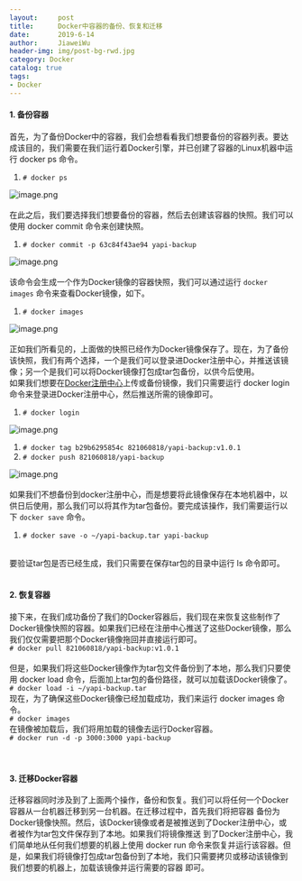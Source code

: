 ```yaml
---
layout:     post                  
title:      Docker中容器的备份、恢复和迁移      
date:       2019-6-14             
author:     JiaweiWu                   
header-img: img/post-bg-rwd.jpg  
category: Docker   
catalog: true  
tags:                             
- Docker
---
```


<a name="toc_1"></a>
#### 1. 备份容器
首先，为了备份Docker中的容器，我们会想看看我们想要备份的容器列表。要达成该目的，我们需要在我们运行着Docker引擎，并已创建了容器的Linux机器中运行 docker ps 命令。

1. `# docker ps`

![image.png](https://cdn.nlark.com/yuque/0/2019/png/250511/1560317844396-aab03bc0-0f8c-4764-b374-7e1e0ac9f7fc.png#align=left&display=inline&height=122&name=image.png&originHeight=244&originWidth=1440&size=346724&status=done&width=720)<br />
<br />在此之后，我们要选择我们想要备份的容器，然后去创建该容器的快照。我们可以使用 docker commit 命令来创建快照。

1. `# docker commit -p 63c84f43ae94 yapi-backup`

![image.png](https://cdn.nlark.com/yuque/0/2019/png/250511/1560317932496-e350916d-7379-4602-80d6-c36612229606.png#align=left&display=inline&height=63&name=image.png&originHeight=126&originWidth=1070&size=157264&status=done&width=535)<br />
<br />该命令会生成一个作为Docker镜像的容器快照，我们可以通过运行 `docker images` 命令来查看Docker镜像，如下。

1. `# docker images`

![image.png](https://cdn.nlark.com/yuque/0/2019/png/250511/1560317994857-a7637cec-3b9f-4ac9-b6c3-6ebdbbd3b71d.png#align=left&display=inline&height=112&name=image.png&originHeight=224&originWidth=1638&size=291686&status=done&width=819)<br />
<br />正如我们所看见的，上面做的快照已经作为Docker镜像保存了。现在，为了备份该快照，我们有两个选择，一个是我们可以登录进Docker注册中心，并推送该镜像；另一个是我们可以将Docker镜像打包成tar包备份，以供今后使用。<br />如果我们想要在[Docker注册中心](https://registry.hub.docker.com/)上传或备份镜像，我们只需要运行 docker login 命令来登录进Docker注册中心，然后推送所需的镜像即可。

1. `# docker login`

![image.png](https://cdn.nlark.com/yuque/0/2019/png/250511/1560318089335-30470691-9fd9-42fc-8129-2cc49d7d99f7.png#align=left&display=inline&height=84&name=image.png&originHeight=168&originWidth=1006&size=37494&status=done&width=503)<br />

1. `# docker tag b29b6295854c 821060818/yapi-backup:v1.0.1`
1. `# docker push 821060818/yapi-backup`

![image.png](https://cdn.nlark.com/yuque/0/2019/png/250511/1560318213849-dc7bdfa5-4fe4-472d-9f99-0e325e4de636.png#align=left&display=inline&height=203&name=image.png&originHeight=406&originWidth=1416&size=384778&status=done&width=708)<br />
<br />如果我们不想备份到docker注册中心，而是想要将此镜像保存在本地机器中，以供日后使用，那么我们可以将其作为tar包备份。要完成该操作，我们需要运行以下 `docker save` 命令。

1. `# docker save -o ~/yapi-backup.tar yapi-backup`


<br />要验证tar包是否已经生成，我们只需要在保存tar包的目录中运行 ls 命令即可。<br /> 
<a name="toc_2"></a>
#### 2. 恢复容器
接下来，在我们成功备份了我们的Docker容器后，我们现在来恢复这些制作了Docker镜像快照的容器。如果我们已经在注册中心推送了这些Docker镜像，那么我们仅仅需要把那个Docker镜像拖回并直接运行即可。<br />`# docker pull 821060818/yapi-backup:v1.0.1`<br />
<br />但是，如果我们将这些Docker镜像作为tar包文件备份到了本地，那么我们只要使用 docker load 命令，后面加上tar包的备份路径，就可以加载该Docker镜像了。<br />`# docker load -i ~/yapi-backup.tar`<br />现在，为了确保这些Docker镜像已经加载成功，我们来运行 docker images 命令。<br />`# docker images`<br />在镜像被加载后，我们将用加载的镜像去运行Docker容器。<br />`# docker run -d -p 3000:3000 yapi-backup`<br />
<br /> 
<a name="toc_3"></a>
#### 3. 迁移Docker容器
迁移容器同时涉及到了上面两个操作，备份和恢复。我们可以将任何一个Docker容器从一台机器迁移到另一台机器。在迁移过程中，首先我们将把容器 备份为Docker镜像快照。然后，该Docker镜像或者是被推送到了Docker注册中心，或者被作为tar包文件保存到了本地。如果我们将镜像推送 到了Docker注册中心，我们简单地从任何我们想要的机器上使用 docker run 命令来恢复并运行该容器。但是，如果我们将镜像打包成tar包备份到了本地，我们只需要拷贝或移动该镜像到我们想要的机器上，加载该镜像并运行需要的容器 即可。
